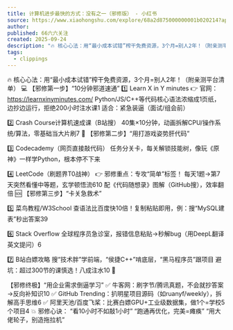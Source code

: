 ```yaml
---
title: 计算机进步最快的方式：没有之一（邪修版） - 小红书
source: https://www.xiaohongshu.com/explore/68a2d875000000001b020214?app_platform=android&ignoreEngage=true&app_version=8.96.0&share_from_user_hidden=true&xsec_source=app_share&type=normal&xsec_token=CBBECJk_UrMm1mvVOasPi-wLvA0FUj4eCPV9Mc1GFk1C4=&author_share=1&xhsshare=CopyLink&shareRedId=ODc6N0dJOk02NzUyOTgwNjczOTdGPUpN&apptime=1755964661&share_id=f58a809f28454db0add92f043f106b36&share_channel=copy_link
author:
published: 66六六关注
created: 2025-09-24
description: "🔥 核心心法：用“最小成本试错”榨干免费资源，3个月=别人2年！（附亲测平台清单） 💻 【邪修第一步】“10分钟邪道速通” 1️⃣ Learn X in Y minutes 👉 官网：https://learnxinyminutes.com/ Python/JS/C++等代码核心语法浓缩成1页纸，边抄边运行，拒绝200小时注水课1 适合：紧急装逼（面试/组会前） 2️⃣ Crash Course计算机速成课（B站搜） 40集×10分钟，动画拆解CPU/操作系统/算法，零基础当大片刷7 🚀 【邪修第二步】“用打游戏姿势肝代码” 3️⃣ Codecademy（网页直接敲代码） 任务分关卡，每关解锁技能树，像玩《原神》一样学Python，根本停不下来5 4️⃣ LeetCode（刷题界T0战神） 👉 邪修重点：专攻“简单”标签！ 每天1题→第7天突然看懂中等题，玄学顿悟流610 配《代码随想录》图解（GitHub搜），效率翻倍 🆘 【邪修第三步】“卡关急救术” 5️⃣ 菜鸟教程/W3School 查语法比百度快10倍！复制粘贴即用，例：搜“MySQL建表”秒出答案39 6️⃣ Stack Overflow 全球程序员急诊室，报错信息粘贴→秒解bug（用DeepL翻译英文提问）6 7️⃣ B站白嫖攻略 搜“技术胖”学前端，“侯捷C++”啃底层，“黑马程序员”跟项目 避坑：超过300节的课慎选！八成注水10 🎯 【邪修终极】“用企业需求倒逼学习” ✅ 牛客网：刷字节/腾讯真题，不会就抄答案→反向补知识10 ✅ GitHub Trending：扒明星项目源码（如ruanyf/weekly），拆解高手思维6 ✅ 阿里天池/百度飞桨：比赛白嫖GPU+工业级数据集，做1个=学校5个项目4 💥 邪修心诀： “看10小时不如敲1小时” “跑通再优化，完美=瘫痪” “用大佬轮子，别造拖拉机”#计算机 #编程 #大学生 #计算机专业 #云计算发展前景 #python #程序员 #大学生 #准大一 #人类高质量科研工具"
tags:
  - clippings
---
```

🔥 核心心法：用“最小成本试错”榨干免费资源，3个月=别人2年！（附亲测平台清单） 💻 
【邪修第一步】“10分钟邪道速通” 
1️⃣ Learn X in Y minutes 👉 官网：https://learnxinyminutes.com/ Python/JS/C++等代码核心语法浓缩成1页纸，边抄边运行，拒绝200小时注水课1 适合：紧急装逼（面试/组会前） 

2️⃣ Crash Course计算机速成课（B站搜） 40集×10分钟，动画拆解CPU/操作系统/算法，零基础当大片刷7 🚀 【邪修第二步】“用打游戏姿势肝代码” 

3️⃣ Codecademy（网页直接敲代码） 任务分关卡，每关解锁技能树，像玩《原神》一样学Python，根本停不下来

4️⃣ LeetCode（刷题界T0战神） 👉 邪修重点：专攻“简单”标签！ 每天1题→第7天突然看懂中等题，玄学顿悟流610 配《代码随想录》图解（GitHub搜），效率翻倍 🆘 【邪修第三步】“卡关急救术”

5️⃣ 菜鸟教程/W3School 查语法比百度快10倍！复制粘贴即用，例：搜“MySQL建表”秒出答案39

6️⃣ Stack Overflow 全球程序员急诊室，报错信息粘贴→秒解bug（用DeepL翻译英文提问）6

7️⃣ B站白嫖攻略 搜“技术胖”学前端，“侯捷C++”啃底层，“黑马程序员”跟项目 避坑：超过300节的课慎选！八成注水10 🎯 

【邪修终极】“用企业需求倒逼学习” ✅ 牛客网：刷字节/腾讯真题，不会就抄答案→反向补知识10 ✅ GitHub Trending：扒明星项目源码（如ruanyf/weekly），拆解高手思维6 ✅ 阿里天池/百度飞桨：比赛白嫖GPU+工业级数据集，做1个=学校5个项目4 💥 邪修心诀： “看10小时不如敲1小时” “跑通再优化，完美=瘫痪” “用大佬轮子，别造拖拉机”